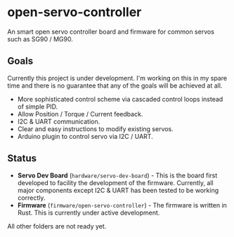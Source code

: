 # open-servo-controller

An smart open servo controller board and firmware for common servos such as SG90 / MG90.

## Goals

Currently this project is under development. I'm working on this in my spare time and there is no guarantee that any of the goals will be achieved at all.

* More sophisticated control scheme via cascaded control loops instead of simple PID.
* Allow Position / Torque / Current feedback.
* I2C & UART communication.
* Clear and easy instructions to modify existing servos.
* Arduino plugin to control servo via I2C / UART.

## Status

* **Servo Dev Board** (`hardware/servo-dev-board`) - This is the board first developed to facility the development of the firmware. Currently, all major components except I2C & UART has been tested to be working correctly.
* **Firmware** (`firmware/open-servo-controller`) - The firmware is written in Rust. This is currently under active development.

All other folders are not ready yet.

